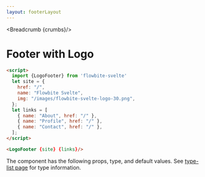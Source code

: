 ```yaml
---
layout: footerLayout
---
```


<script>
  import Htwo from '../utils/Htwo.svelte'
import ExampleDiv from '../utils/ExampleDiv.svelte'
  import { LogoFooter, Table, TableDefaultRow, Breadcrumb } from '$lib/index'
  import componentProps from '../props/LogoFooter.json'
  // Props table
  let items = componentProps.props
	let propHeader = ['Name', 'Type', 'Default']
	
	let divClass='w-full relative overflow-x-auto shadow-md sm:rounded-lg'
let theadClass ='text-xs text-gray-700 uppercase bg-gray-50 dark:bg-gray-700 dark:text-white'

  let site = {
    href: "/",
    name: "Flowbite Svelte",
    img: "/images/flowbite-svelte-logo-30.png",
  };
  let links = [
    { name: "About", href: "/" },
    { name: "Profile", href: "/" },
    { name: "Contact", href: "/" },
  ];

  let crumbs = [
    {
      label:'Home',
      href:'/'
    },
    {
      label:'Footer',
      href:'/footer/'
    },
    {
      label:'Footer with logo',
      href:'/footer/logo'
    },
  ]
</script>

<Breadcrumb {crumbs}/>


<h1 class="text-3xl w-full dark:text-white py-8">Footer with Logo</h1>

<Htwo label="Examples" />

<ExampleDiv>
<LogoFooter {site} {links}/>
</ExampleDiv>

```html
<script>
  import {LogoFooter} from 'flowbite-svelte'
  let site = {
    href: "/",
    name: "Flowbite Svelte",
    img: "/images/flowbite-svelte-logo-30.png",
  };
  let links = [
    { name: "About", href: "/" },
    { name: "Profile", href: "/" },
    { name: "Contact", href: "/" },
  ];
</script>

<LogoFooter {site} {links}/>
```

<Htwo label="Props" />

<p>The component has the following props, type, and default values. See <a href="/type-list">type-list page</a> for type information.</p>

<Table header={propHeader} {divClass} {theadClass}>
  <TableDefaultRow {items} rowState='hover' />
</Table>
